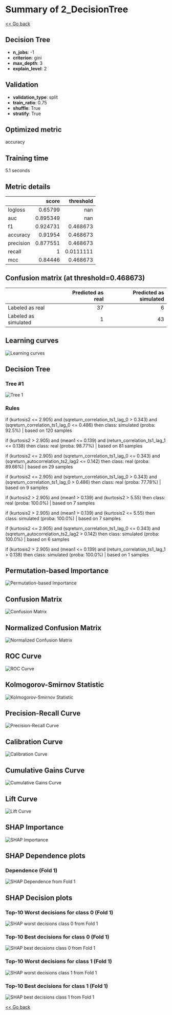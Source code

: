 # Summary of 2_DecisionTree

[<< Go back](../README.md)


## Decision Tree
- **n_jobs**: -1
- **criterion**: gini
- **max_depth**: 3
- **explain_level**: 2

## Validation
 - **validation_type**: split
 - **train_ratio**: 0.75
 - **shuffle**: True
 - **stratify**: True

## Optimized metric
accuracy

## Training time

5.1 seconds

## Metric details
|           |    score |   threshold |
|:----------|---------:|------------:|
| logloss   | 0.65799  | nan         |
| auc       | 0.895349 | nan         |
| f1        | 0.924731 |   0.468673  |
| accuracy  | 0.91954  |   0.468673  |
| precision | 0.877551 |   0.468673  |
| recall    | 1        |   0.0111111 |
| mcc       | 0.84446  |   0.468673  |


## Confusion matrix (at threshold=0.468673)
|                      |   Predicted as real |   Predicted as simulated |
|:---------------------|--------------------:|-------------------------:|
| Labeled as real      |                  37 |                        6 |
| Labeled as simulated |                   1 |                       43 |

## Learning curves
![Learning curves](learning_curves.png)

## Decision Tree 

### Tree #1
![Tree 1](learner_fold_0_tree.svg)

### Rules

if (kurtosis2 <= 2.905) and (sqreturn_correlation_ts1_lag_0 > 0.343) and (sqreturn_correlation_ts1_lag_0 <= 0.486) then class: simulated (proba: 92.5%) | based on 120 samples

if (kurtosis2 > 2.905) and (mean1 <= 0.139) and (return_correlation_ts1_lag_1 <= 0.138) then class: real (proba: 98.77%) | based on 81 samples

if (kurtosis2 <= 2.905) and (sqreturn_correlation_ts1_lag_0 <= 0.343) and (sqreturn_autocorrelation_ts2_lag2 <= 0.142) then class: real (proba: 89.66%) | based on 29 samples

if (kurtosis2 <= 2.905) and (sqreturn_correlation_ts1_lag_0 > 0.343) and (sqreturn_correlation_ts1_lag_0 > 0.486) then class: real (proba: 77.78%) | based on 9 samples

if (kurtosis2 > 2.905) and (mean1 > 0.139) and (kurtosis2 > 5.55) then class: real (proba: 100.0%) | based on 7 samples

if (kurtosis2 > 2.905) and (mean1 > 0.139) and (kurtosis2 <= 5.55) then class: simulated (proba: 100.0%) | based on 7 samples

if (kurtosis2 <= 2.905) and (sqreturn_correlation_ts1_lag_0 <= 0.343) and (sqreturn_autocorrelation_ts2_lag2 > 0.142) then class: simulated (proba: 100.0%) | based on 6 samples

if (kurtosis2 > 2.905) and (mean1 <= 0.139) and (return_correlation_ts1_lag_1 > 0.138) then class: simulated (proba: 100.0%) | based on 1 samples





## Permutation-based Importance
![Permutation-based Importance](permutation_importance.png)
## Confusion Matrix

![Confusion Matrix](confusion_matrix.png)


## Normalized Confusion Matrix

![Normalized Confusion Matrix](confusion_matrix_normalized.png)


## ROC Curve

![ROC Curve](roc_curve.png)


## Kolmogorov-Smirnov Statistic

![Kolmogorov-Smirnov Statistic](ks_statistic.png)


## Precision-Recall Curve

![Precision-Recall Curve](precision_recall_curve.png)


## Calibration Curve

![Calibration Curve](calibration_curve_curve.png)


## Cumulative Gains Curve

![Cumulative Gains Curve](cumulative_gains_curve.png)


## Lift Curve

![Lift Curve](lift_curve.png)



## SHAP Importance
![SHAP Importance](shap_importance.png)

## SHAP Dependence plots

### Dependence (Fold 1)
![SHAP Dependence from Fold 1](learner_fold_0_shap_dependence.png)

## SHAP Decision plots

### Top-10 Worst decisions for class 0 (Fold 1)
![SHAP worst decisions class 0 from Fold 1](learner_fold_0_shap_class_0_worst_decisions.png)
### Top-10 Best decisions for class 0 (Fold 1)
![SHAP best decisions class 0 from Fold 1](learner_fold_0_shap_class_0_best_decisions.png)
### Top-10 Worst decisions for class 1 (Fold 1)
![SHAP worst decisions class 1 from Fold 1](learner_fold_0_shap_class_1_worst_decisions.png)
### Top-10 Best decisions for class 1 (Fold 1)
![SHAP best decisions class 1 from Fold 1](learner_fold_0_shap_class_1_best_decisions.png)

[<< Go back](../README.md)
